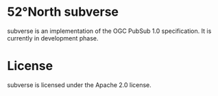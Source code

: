 # 52°North subverse

subverse is an implementation of the OGC PubSub 1.0 specification. It
is currently in development phase.

# License

subverse is licensed under the Apache 2.0 license.

